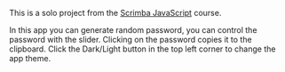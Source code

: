 This is a solo project from the [Scrimba JavaScript](https://scrimba.com/learn/frontend) course.

In this app you can generate random password, you can control the password with the slider. Clicking on the password copies it to the clipboard. Click the Dark/Light button in the top left corner to change the app theme.